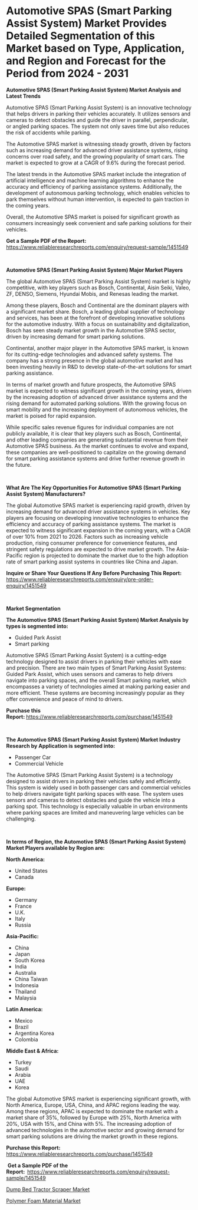 <p><h1>Automotive SPAS (Smart Parking Assist System) Market Provides Detailed Segmentation of this Market based on Type, Application, and Region and Forecast for the Period from 2024 - 2031</h1></p><p><strong>Automotive SPAS (Smart Parking Assist System) Market Analysis and Latest Trends</strong></p>
<p><p>Automotive SPAS (Smart Parking Assist System) is an innovative technology that helps drivers in parking their vehicles accurately. It utilizes sensors and cameras to detect obstacles and guide the driver in parallel, perpendicular, or angled parking spaces. The system not only saves time but also reduces the risk of accidents while parking.</p><p>The Automotive SPAS market is witnessing steady growth, driven by factors such as increasing demand for advanced driver assistance systems, rising concerns over road safety, and the growing popularity of smart cars. The market is expected to grow at a CAGR of 9.6% during the forecast period. </p><p>The latest trends in the Automotive SPAS market include the integration of artificial intelligence and machine learning algorithms to enhance the accuracy and efficiency of parking assistance systems. Additionally, the development of autonomous parking technology, which enables vehicles to park themselves without human intervention, is expected to gain traction in the coming years.</p><p>Overall, the Automotive SPAS market is poised for significant growth as consumers increasingly seek convenient and safe parking solutions for their vehicles.</p></p>
<p><strong>Get a Sample PDF of the Report:&nbsp;</strong> <a href="https://www.reliableresearchreports.com/enquiry/request-sample/1451549">https://www.reliableresearchreports.com/enquiry/request-sample/1451549</a></p>
<p>&nbsp;</p>
<p><strong>Automotive SPAS (Smart Parking Assist System) Major Market Players</strong></p>
<p><p>The global Automotive SPAS (Smart Parking Assist System) market is highly competitive, with key players such as Bosch, Continental, Aisin Seiki, Valeo, ZF, DENSO, Siemens, Hyundai Mobis, and Renesas leading the market. </p><p>Among these players, Bosch and Continental are the dominant players with a significant market share. Bosch, a leading global supplier of technology and services, has been at the forefront of developing innovative solutions for the automotive industry. With a focus on sustainability and digitalization, Bosch has seen steady market growth in the Automotive SPAS sector, driven by increasing demand for smart parking solutions.</p><p>Continental, another major player in the Automotive SPAS market, is known for its cutting-edge technologies and advanced safety systems. The company has a strong presence in the global automotive market and has been investing heavily in R&D to develop state-of-the-art solutions for smart parking assistance.</p><p>In terms of market growth and future prospects, the Automotive SPAS market is expected to witness significant growth in the coming years, driven by the increasing adoption of advanced driver assistance systems and the rising demand for automated parking solutions. With the growing focus on smart mobility and the increasing deployment of autonomous vehicles, the market is poised for rapid expansion.</p><p>While specific sales revenue figures for individual companies are not publicly available, it is clear that key players such as Bosch, Continental, and other leading companies are generating substantial revenue from their Automotive SPAS business. As the market continues to evolve and expand, these companies are well-positioned to capitalize on the growing demand for smart parking assistance systems and drive further revenue growth in the future.</p></p>
<p>&nbsp;</p>
<p><strong>What Are The Key Opportunities For Automotive SPAS (Smart Parking Assist System) Manufacturers?</strong></p>
<p><p>The global Automotive SPAS market is experiencing rapid growth, driven by increasing demand for advanced driver assistance systems in vehicles. Key players are focusing on developing innovative technologies to enhance the efficiency and accuracy of parking assistance systems. The market is expected to witness significant expansion in the coming years, with a CAGR of over 10% from 2021 to 2026. Factors such as increasing vehicle production, rising consumer preference for convenience features, and stringent safety regulations are expected to drive market growth. The Asia-Pacific region is projected to dominate the market due to the high adoption rate of smart parking assist systems in countries like China and Japan.</p></p>
<p><strong>Inquire or Share Your Questions If Any Before Purchasing This Report:</strong> <a href="https://www.reliableresearchreports.com/enquiry/pre-order-enquiry/1451549">https://www.reliableresearchreports.com/enquiry/pre-order-enquiry/1451549</a></p>
<p>&nbsp;</p>
<p><strong>Market Segmentation</strong></p>
<p><strong>The Automotive SPAS (Smart Parking Assist System) Market Analysis by types is segmented into:</strong></p>
<p><ul><li>Guided Park Assist</li><li>Smart parking</li></ul></p>
<p><p>Automotive SPAS (Smart Parking Assist System) is a cutting-edge technology designed to assist drivers in parking their vehicles with ease and precision. There are two main types of Smart Parking Assist Systems: Guided Park Assist, which uses sensors and cameras to help drivers navigate into parking spaces, and the overall Smart parking market, which encompasses a variety of technologies aimed at making parking easier and more efficient. These systems are becoming increasingly popular as they offer convenience and peace of mind to drivers.</p></p>
<p><strong>Purchase this Report:&nbsp;</strong><a href="https://www.reliableresearchreports.com/purchase/1451549">https://www.reliableresearchreports.com/purchase/1451549</a></p>
<p>&nbsp;</p>
<p><strong>The Automotive SPAS (Smart Parking Assist System) Market Industry Research by Application is segmented into:</strong></p>
<p><ul><li>Passenger Car</li><li>Commercial Vehicle</li></ul></p>
<p><p>The Automotive SPAS (Smart Parking Assist System) is a technology designed to assist drivers in parking their vehicles safely and efficiently. This system is widely used in both passenger cars and commercial vehicles to help drivers navigate tight parking spaces with ease. The system uses sensors and cameras to detect obstacles and guide the vehicle into a parking spot. This technology is especially valuable in urban environments where parking spaces are limited and maneuvering large vehicles can be challenging.</p></p>
<p>&nbsp;</p>
<p><strong>In terms of Region, the Automotive SPAS (Smart Parking Assist System) Market Players available by Region are:</strong></p>
<p>
    <p> <strong> North America: </strong>
        <ul>
            <li>United States</li>
            <li>Canada</li>
        </ul>
        </p> 
    <p> <strong> Europe: </strong>
        <ul>
            <li>Germany</li>
            <li>France</li>
            <li>U.K.</li>
            <li>Italy</li>
            <li>Russia</li>
        </ul>
        </p> 
    <p> <strong> Asia-Pacific: </strong>
        <ul>
            <li>China</li>
            <li>Japan</li>
            <li>South Korea</li>
            <li>India</li>
            <li>Australia</li>
            <li>China Taiwan</li>
            <li>Indonesia</li>
            <li>Thailand</li>
            <li>Malaysia</li>
        </ul>
        </p> 
    <p> <strong> Latin America: </strong>
        <ul>
            <li>Mexico</li>
            <li>Brazil</li>
            <li>Argentina Korea</li>
            <li>Colombia</li>
        </ul>
        </p> 
    <p> <strong> Middle East & Africa: </strong>
        <ul>
            <li>Turkey</li>
            <li>Saudi</li>
            <li>Arabia</li>
            <li>UAE</li>
            <li>Korea</li>
        </ul>
    </p>
    </p>
<p><p>The global Automotive SPAS market is experiencing significant growth, with North America, Europe, USA, China, and APAC regions leading the way. Among these regions, APAC is expected to dominate the market with a market share of 35%, followed by Europe with 25%, North America with 20%, USA with 15%, and China with 5%. The increasing adoption of advanced technologies in the automotive sector and growing demand for smart parking solutions are driving the market growth in these regions.</p></p>
<p><strong>Purchase this Report: </strong><a href="https://www.reliableresearchreports.com/purchase/1451549">https://www.reliableresearchreports.com/purchase/1451549</a></p>
<p>&nbsp;<strong>Get a Sample PDF of the Report:&nbsp;&nbsp;</strong><a href="https://www.reliableresearchreports.com/enquiry/request-sample/1451549">https://www.reliableresearchreports.com/enquiry/request-sample/1451549</a></p>
<p><strong></strong></p>
<p><p><a href="https://iodized-pantydraco-05c.notion.site/Dump-Bed-Tractor-Scraper-Market-Size-and-Growth-Market-Segmentation-Regional-and-Country-Breakdown-e270ae3ae13145ea906276d86f453a33">Dump Bed Tractor Scraper Market</a></p><p><a href="https://github.com/bobicer/Market-Research-Report-List-2/blob/main/polymer-foam-material-market.md">Polymer Foam Material Market</a></p></p>